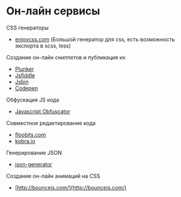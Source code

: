 # Он-лайн сервисы

CSS генераторы 

- [enjoycss.com](http://enjoycss.com/) (Большой генератор для css, есть возможность экспорта в scss, less)

Создание он-лайн сниппетов и публикация их
- [Plunker](http://plnkr.co/)
- [Jsfiddle](http://jsfiddle.net/)
- [Jsbin](https://jsbin.com)
- [Codepen](http://codepen.io)

Обфускация JS кода
- [Javascript Obfuscator](https://www.javascriptobfuscator.com/Javascript-Obfuscator.aspx)

Совместное редактирование кода
- [floobits.com](https://floobits.com/)
- [kobra.io](https://kobra.io/)

Генерирование JSON
- [json-generator](http://www.json-generator.com/)

Создание он-лайн анимаций на CSS
- [http://bouncejs.com/](http://bouncejs.com/)